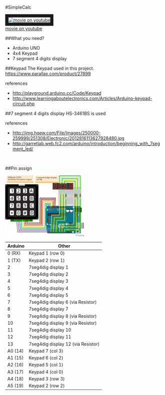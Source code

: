 #SimpleCalc

<a href="http://www.youtube.com/watch?feature=player_embedded&v=-ei_GP5pkSE
" target="_blank"><img src="http://img.youtube.com/vi/-ei_GP5pkSE/0.jpg " 
alt="movie on youtube" width=50% border="10" /></a>  
[movie on youtube](https://www.youtube.com/watch?v=-ei_GP5pkSE)  

##What you need?
* Arduino UNO  
* 4x4 Keypad
* 7 segment 4 digits display  

##Keypad
The Keypad used in this project. <https://www.parallax.com/product/27899>  

references  

* <http://playground.arduino.cc/Code/Keypad>
* <http://www.learningaboutelectronics.com/Articles/Arduino-keypad-circuit.php>

##7 segment 4 digits display
HS-3461BS is used  

references  

* <http://img.hqew.com/File/Images/250000-259999/251308/Electronic/2012816113627928480.jpg>
* <http://garretlab.web.fc2.com/arduino/introduction/beginning_with_7segment_led/>

<a><img src="http://img.hqew.com/File/Images/250000-259999/251308/Electronic/2012816113627928480.jpg" alt="" width=50%></a>  

##Pin assign

<a><img src="https://github.com/matzTada/SimpleCalc/blob/master/calc_breadboard.png" 
alt="calc_breadboard" width=50%></a>

Arduino|Other  
--- | ---   
0 (RX) | Keypad 1 (row 0)    
1 (TX) | Keypad 2 (row 1)  
2 | 7seg4dig display 1  
3 | 7seg4dig display 2   
4 | 7seg4dig display 3   
5 | 7seg4dig display 4   
6 | 7seg4dig display 5   
7 | 7seg4dig display 6 (via Resistor)      
8 | 7seg4dig display 7    
9 | 7seg4dig display 8 (via Resistor)    
10 | 7seg4dig display 9 (via Resistor)    
11 | 7seg4dig display 10   
12 | 7seg4dig display 11   
13 | 7seg4dig display 12 (via Resistor)    
A0 (14) | Keypad 7 (col 3)  
A1 (15) | Keypad 6 (col 2)  
A2 (16) | Keypad 5 (col 1)  
A3 (17) | Keypad 4 (col 0)  
A4 (18) | Keypad 3 (row 3)  
A5 (19) | Keypad 2 (row 2)  

